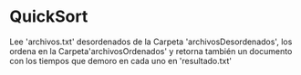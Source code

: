 # QuickSort
Lee 'archivos.txt' desordenados de la Carpeta 'archivosDesordenados', los ordena en la Carpeta'archivosOrdenados' y retorna también un documento con los tiempos que demoro en cada uno en 'resultado.txt'
